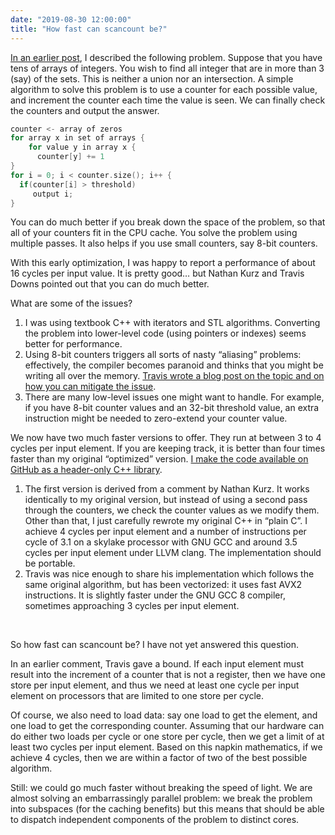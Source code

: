 ```yaml
---
date: "2019-08-30 12:00:00"
title: "How fast can scancount be?"
---
```




[In an earlier post](/lemire/blog/2019/08/16/faster-threshold-queries-with-cache-sensitive-scancount/), I described the following problem. Suppose that you have tens of arrays of integers. You wish to find all integer that are in more than 3 (say) of the sets. This is neither a union nor an intersection. A simple algorithm to solve this problem is to use a counter for each possible value, and increment the counter each time the value is seen. We can finally check the counters and output the answer.
```C
counter <- array of zeros
for array x in set of arrays {
    for value y in array x {
      counter[y] += 1
}
for i = 0; i < counter.size(); i++ {
  if(counter[i] > threshold)
     output i;
}
```


You can do much better if you break down the space of the problem, so that all of your counters fit in the CPU cache. You solve the problem using multiple passes. It also helps if you use small counters, say 8-bit counters.

With this early optimization, I was happy to report a performance of about 16 cycles per input value. It is pretty good&hellip; but Nathan Kurz and Travis Downs pointed out that you can do much better.

What are some of the issues?

1. I was using textbook C++ with iterators and STL algorithms. Converting the problem into lower-level code (using pointers or indexes) seems better for performance.
1. Using 8-bit counters triggers all sorts of nasty &ldquo;aliasing&rdquo; problems: effectively, the compiler becomes paranoid and thinks that you might be writing all over the memory. [Travis wrote a blog post on the topic and on how you can mitigate the issue](https://travisdowns.github.io/blog/2019/08/26/vector-inc.html).
1. There are many low-level issues one might want to handle. For example, if you have 8-bit counter values and an 32-bit threshold value, an extra instruction might be needed to zero-extend your counter value.


We now have two much faster versions to offer. They run at between 3 to 4 cycles per input element. If you are keeping track, it is better than four times faster than my original &ldquo;optimized&rdquo; version. [I make the code available on GitHub as a header-only C++ library](https://github.com/lemire/fastscancount.git).

<li style="list-style-type: none;">

1. The first version is derived from a comment by Nathan Kurz. It works identically to my original version, but instead of using a second pass through the counters, we check the counter values as we modify them. Other than that, I just carefully rewrote my original C++ in &ldquo;plain C&rdquo;. I achieve 4 cycles per input element and a number of instructions per cycle of 3.1 on a skylake processor with GNU GCC and around 3.5 cycles per input element under LLVM clang. The implementation should be portable.
1. Travis was nice enough to share his implementation which follows the same original algorithm, but has been vectorized: it uses fast AVX2 instructions. It is slightly faster under the GNU GCC 8 compiler, sometimes approaching 3 cycles per input element.



&nbsp;

So how fast can scancount be? I have not yet answered this question.

In an earlier comment, Travis gave a bound. If each input element must result into the increment of a counter that is not a register, then we have one store per input element, and thus we need at least one cycle per input element on processors that are limited to one store per cycle.

Of course, we also need to load data: say one load to get the element, and one load to get the corresponding counter. Assuming that our hardware can do either two loads per cycle or one store per cycle, then we get a limit of at least two cycles per input element. Based on this napkin mathematics, if we achieve 4 cycles, then we are within a factor of two of the best possible algorithm.

Still: we could go much faster without breaking the speed of light. We are almost solving an embarrassingly parallel problem: we break the problem into subspaces (for the caching benefits) but this means that should be able to dispatch independent components of the problem to distinct cores.

